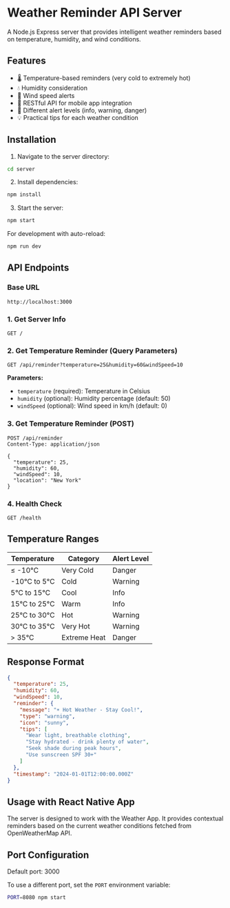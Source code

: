 # Weather Reminder API Server

A Node.js Express server that provides intelligent weather reminders based on temperature, humidity, and wind conditions.

## Features

- 🌡️ Temperature-based reminders (very cold to extremely hot)
- 💧 Humidity consideration
- 💨 Wind speed alerts
- 📱 RESTful API for mobile app integration
- 🚨 Different alert levels (info, warning, danger)
- 💡 Practical tips for each weather condition

## Installation

1. Navigate to the server directory:
```bash
cd server
```

2. Install dependencies:
```bash
npm install
```

3. Start the server:
```bash
npm start
```

For development with auto-reload:
```bash
npm run dev
```

## API Endpoints

### Base URL
```
http://localhost:3000
```

### 1. Get Server Info
```
GET /
```

### 2. Get Temperature Reminder (Query Parameters)
```
GET /api/reminder?temperature=25&humidity=60&windSpeed=10
```

**Parameters:**
- `temperature` (required): Temperature in Celsius
- `humidity` (optional): Humidity percentage (default: 50)
- `windSpeed` (optional): Wind speed in km/h (default: 0)

### 3. Get Temperature Reminder (POST)
```
POST /api/reminder
Content-Type: application/json

{
  "temperature": 25,
  "humidity": 60,
  "windSpeed": 10,
  "location": "New York"
}
```

### 4. Health Check
```
GET /health
```

## Temperature Ranges

| Temperature | Category | Alert Level |
|-------------|----------|-------------|
| ≤ -10°C | Very Cold | Danger |
| -10°C to 5°C | Cold | Warning |
| 5°C to 15°C | Cool | Info |
| 15°C to 25°C | Warm | Info |
| 25°C to 30°C | Hot | Warning |
| 30°C to 35°C | Very Hot | Warning |
| > 35°C | Extreme Heat | Danger |

## Response Format

```json
{
  "temperature": 25,
  "humidity": 60,
  "windSpeed": 10,
  "reminder": {
    "message": "☀️ Hot Weather - Stay Cool!",
    "type": "warning",
    "icon": "sunny",
    "tips": [
      "Wear light, breathable clothing",
      "Stay hydrated - drink plenty of water",
      "Seek shade during peak hours",
      "Use sunscreen SPF 30+"
    ]
  },
  "timestamp": "2024-01-01T12:00:00.000Z"
}
```

## Usage with React Native App

The server is designed to work with the Weather App. It provides contextual reminders based on the current weather conditions fetched from OpenWeatherMap API.

## Port Configuration

Default port: 3000

To use a different port, set the `PORT` environment variable:
```bash
PORT=8080 npm start
``` 